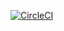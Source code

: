[![CircleCI](https://circleci.com/gh/emasys/pms-server/tree/staging.svg?style=svg)](https://circleci.com/gh/emasys/pms-server/tree/staging)
